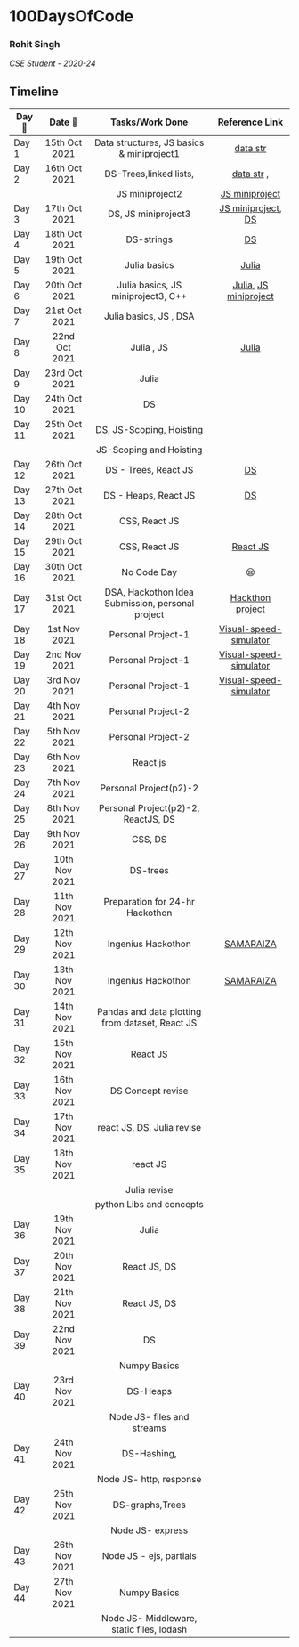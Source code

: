 # 100DaysOfCode

### Rohit Singh
*CSE Student - 2020-24* 



## Timeline

| Day 🌅| Date 📆      | Tasks/Work Done  | Reference Link|
| ----- |   :-------:   | :---------------:|  :----------:  |
| Day 1 | 15th Oct 2021 | Data structures, JS basics & miniproject1             |     [data str](https://github.com/Rohit-singh-code/Data-Structures) |
| Day 2 | 16th Oct 2021 | DS-Trees,linked lists,            | [data str](https://github.com/Rohit-singh-code/Data-Structures) ,         | 
|        |               |  JS miniproject2  | [JS miniproject](https://github.com/Rohit-singh-code/Web-Dev/tree/main/Mini-Projects) |
| Day 3 | 17th Oct 2021 |     DS, JS miniproject3              |   [JS miniproject](https://github.com/Rohit-singh-code/Web-Dev/tree/main/Mini-Projects/Dice-game), [DS](https://github.com/Rohit-singh-code/Data-Structures/tree/main/TREES)          |
| Day 4 | 18th Oct 2021 |     DS-strings            | [DS](https://github.com/RohitSinghDev/Data-Structures/tree/main/Strings)          |
| Day 5 | 19th Oct 2021 |     Julia basics           | [Julia](https://github.com/RohitSinghDev/Julia-Programming)          |
| Day 6 | 20th Oct 2021 |     Julia basics, JS miniproject3, C++           | [Julia](https://github.com/RohitSinghDev/Julia-Programming), [JS miniproject](https://github.com/RohitSinghDev/Web-Dev/tree/main/Mini-Projects/Dice-game)       |
| Day 7 | 21st Oct 2021 |     Julia basics, JS , DSA         |       |
| Day 8 | 22nd Oct 2021 |     Julia , JS          | [Julia](https://github.com/RohitSinghDev/Julia-Programming)      |
| Day 9 | 23rd Oct 2021 |     Julia           |      |
| Day 10 | 24th Oct 2021 |     DS           |      |
| Day 11 | 25th Oct 2021 |     DS, JS-Scoping, Hoisting           |      |
|        |               | JS-Scoping and Hoisting |  |
| Day 12 | 26th Oct 2021 |     DS - Trees, React JS           |   [DS](https://github.com/RohitSinghDev/Data-Structures/tree/main/TREES)   |
| Day 13 | 27th Oct 2021 |     DS - Heaps, React JS           |   [DS](https://github.com/RohitSinghDev/Data-Structures/tree/main/Heaps)  |
| Day 14 | 28th Oct 2021 |     CSS, React JS           |     |
| Day 15 | 29th Oct 2021 |     CSS, React JS           |   [React JS](https://github.com/RohitSinghDev/Web-Dev)  |
| Day 16 | 30th Oct 2021 |     No Code Day         |  😪 |
| Day 17 | 31st Oct 2021 |        DSA, Hackothon Idea Submission, personal project    | [Hackthon project](https://github.com/RohitSinghDev/SAMARAIZA) |
| Day 18 | 1st Nov 2021 |   Personal Project-1         | [Visual-speed-simulator](https://github.com/RohitSinghDev/Visual-Speed-Simulator) |
| Day 19 | 2nd Nov 2021 |   Personal Project-1         | [Visual-speed-simulator](https://github.com/RohitSinghDev/Visual-Speed-Simulator) |
| Day 20 | 3rd Nov 2021 |   Personal Project-1        | [Visual-speed-simulator](https://github.com/RohitSinghDev/Visual-Speed-Simulator) |
| Day 21 | 4th Nov 2021 |   Personal Project-2        |  |
| Day 22 | 5th Nov 2021 |   Personal Project-2        |  |
| Day 23 | 6th Nov 2021 |   React js        |  |
| Day 24 | 7th Nov 2021 |   Personal Project(p2)-2        |  |
| Day 25 | 8th Nov 2021 |   Personal Project(p2)-2, ReactJS, DS        |  |
| Day 26 | 9th Nov 2021 |   CSS, DS        |  |
| Day 27 | 10th Nov 2021 |   DS-trees       |  |
| Day 28 | 11th Nov 2021 |   Preparation for 24-hr Hackothon       |  |
| Day 29 | 12th Nov 2021 | Ingenius Hackothon     | [SAMARAIZA](https://github.com/RohitSinghDev/SAMARAIZA) |
| Day 30 | 13th Nov 2021 | Ingenius Hackothon     | [SAMARAIZA](https://github.com/RohitSinghDev/SAMARAIZA) |
| Day 31 | 14th Nov 2021 |   Pandas and data plotting from dataset, React JS     |  |
| Day 32 | 15th Nov 2021 |   React JS    |  |
| Day 33 | 16th Nov 2021 |  DS Concept revise    |  |
| Day 34 | 17th Nov 2021 |  react JS, DS, Julia revise    |  |
| Day 35 | 18th Nov 2021 |  react JS   |  |
|        |               |  Julia revise |  |
|        |               |  python Libs and concepts |  |
| Day 36 | 19th Nov 2021 |  Julia   |  |
| Day 37 | 20th Nov 2021 |  React JS, DS    |  |
| Day 38 | 21th Nov 2021 |  React JS, DS   |  |
| Day 39 | 22nd Nov 2021 |  DS   |  |
|        |               |  Numpy Basics |  |
| Day 40 | 23rd Nov 2021 |  DS-Heaps         |  |
|        |               |  Node JS- files and streams  |  |
| Day 41 | 24th Nov 2021 |  DS-Hashing,              |  |
|        |               |  Node JS- http, response  |  |
| Day 42 | 25th Nov 2021 |  DS-graphs,Trees          |  |
|        |               |  Node JS- express         |  |
| Day 43 | 26th Nov 2021 |  Node JS - ejs, partials   |  |
| Day 44 | 27th Nov 2021 |  Numpy Basics         |  |
|        |               |  Node JS-  Middleware, static files, lodash    |  |
